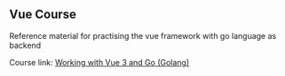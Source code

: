 ## Vue Course

Reference material for practising the vue framework with go language as backend

Course link: [Working with Vue 3 and Go (Golang)
](https://www.udemy.com/share/1064j83@h6uggdv4GR9cT6nDVHcbmAoqY0r3kFFJCZ3p-_tHyA7_StgZ2CzNEkpsgaaqWzmAqg==/)

